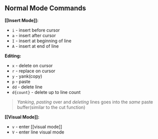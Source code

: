 ## Normal Mode Commands

**[[Insert Mode]]:**
 - ``i`` - insert before cursor
 - ``a`` - insert after cursor
 - ``I`` - insert at beginning of line
 - ``A`` - insert at end of line

**Editing:**
 - ``x`` - delete on cursor
 - ``r`` - replace on cursor
 - ``y`` - yank(copy)
 - ``p`` - paste
 - ``dd`` - delete line
 - ``d{count}`` - delete up to line count

> *Yanking*, *pasting* over and *deleting* lines goes into the *same* paste buffer(similar to the cut function)

**[[Visual Mode]]:**

 - ``v`` - enter [[visual mode]]
 - ``V`` - enter line visual mode